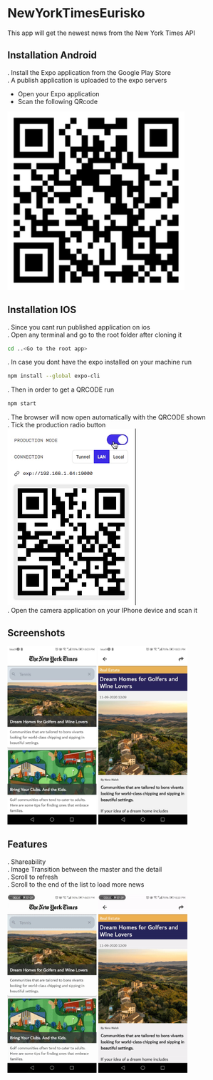 # NewYorkTimesEurisko

This app will get the newest news from the New York Times API

## Installation Android

. Install the Expo application from the Google Play Store  
. A publish application is uploaded to the expo servers
   - Open your Expo application
   - Scan the following QRcode  
   <img src="demo/img/appQRCODE.png" alt="drawing"  height="400"/>  
   
## Installation IOS
 . Since you cant run published application on ios  
 . Open any terminal and go to the root folder after cloning it  

```bash
cd ..<Go to the root app>
```
. In case you dont have the expo installed on your machine run
```bash
npm install --global expo-cli
```
. Then in order to get a QRCODE run
```bash
npm start
```
. The browser will now open automatically with the QRCODE shown  
. Tick the production radio button  
![Tick the production radio button ](demo/gifs/productionSelected.gif)    
. Open the camera application on your IPhone device and scan it  

## Screenshots
<div style="display:inline-block;">
<img src="demo/img/screenshot2.jpeg" alt="drawing"  height="400"/> 
<img src="demo/img/screenshot1.jpeg" alt="drawing"  height="400"/>
<div>
   
## Features 
 . Shareability  
 . Image Transition between the master and the detail  
 . Scroll to refresh  
 . Scroll to the end of the list to load more news  
  
<img src="demo/gifs/imageTransition.gif" alt="drawing"  height="400"/>
<img src="demo/gifs/shareability.gif" alt="drawing"  height="400"/>
  
 
 
